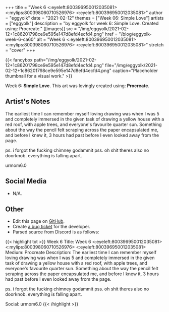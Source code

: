 +++
title =       "Week 6 <:eyeleft:800396950012035081> <:mylips:800398060710526976> <:eyeleft:800396950012035081>"
author =      "eggyolk"
date =        "2021-02-12"
themes =      ["Week 06: Simple Love"]
artists =     ["eggyolk"]
description = "by eggyolk for week 6: Simple Love. Created using: Procreate."
[[images]]
              src = "/img/eggyolk/2021-02-12+1c86201798ce9e595e147d8efd4ecfd4.png"
              href = "/blog/eggyolk-week-6-ca60"
              alt = "Week 6 <:eyeleft:800396950012035081> <:mylips:800398060710526976> <:eyeleft:800396950012035081>"
              stretch = "cover"
+++


{{< fancybox path="/img/eggyolk/2021-02-12+1c86201798ce9e595e147d8efd4ecfd4.png" file="/img/eggyolk/2021-02-12+1c86201798ce9e595e147d8efd4ecfd4.png" caption="Placeholder thumbnail for a visual work." >}}


Week 6: **Simple Love**. This art was lovingly created using: **Procreate**.

## Artist's Notes

The earliest time I can remember myself loving drawing was when I was 5 and completely immersed in the given task of drawing a yellow house with a red roof, with apple trees, and everyone's favourite quarter sun. Something about the way the pencil felt scraping across the paper encapsulated me, and before I knew it, 3 hours had past before I even looked away from the page. 

ps. i forgot the fucking chimney godammit
pss. oh shit theres also no doorknob. everything is falling apart.

urmom6.0

## Social Media

- N/A.

## Other

- Edit this page on [GitHub](https://github.com/teaminkling/web-refresh/edit/main/content/blog/eggyolk-week-6-ca60.md).
- Create [a bug ticket](https://github.com/teaminkling/web-refresh/issues/new?assignees=&labels=bug&template=problem-report.md&title=) for the developer.
- Parsed source from Discord is as follows:

{{< highlight txt >}}
Week 6
Title: Week 6 <:eyeleft:800396950012035081> <:mylips:800398060710526976> <:eyeleft:800396950012035081> 
Medium: Procreate
Description: The earliest time I can remember myself loving drawing was when I was 5 and completely immersed in the given task of drawing a yellow house with a red roof, with apple trees, and everyone's favourite quarter sun. Something about the way the pencil felt scraping across the paper encapsulated me, and before I knew it, 3 hours had past before I even looked away from the page. 

ps. i forgot the fucking chimney godammit
pss. oh shit theres also no doorknob. everything is falling apart.

Social: urmom6.0
{{< /highlight >}}